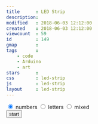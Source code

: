 ```yaml
---
title      : LED Strip
description: 
modified   : 2018-06-03 12:12:00
created    : 2018-06-03 12:12:00
viewcount  : 59
id         : 149
gmap       : 
tags       :
    - code
    - Arduino
    - art
stars      : 
css        : led-strip
js         : led-strip
layout     : led-strip
---
```


<div id="led-strip"></div>
<canvas id="smoothie-chart" width="550" height="50">
<div id="status"></div>
<div id="synData"></div>
<form>
    <input type="radio" name="synDataType" value="numbers" checked> numbers 
    <input type="radio" name="synDataType" value="letters"> letters 
    <input type="radio" name="synDataType" value="mixed"> mixed<br>
    <button id="synDataGenerator" type="submit">start</button>
</form> 